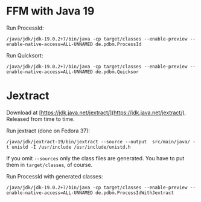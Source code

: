 # FFM with Java 19


Run ProcessId:

```
/java/jdk/jdk-19.0.2+7/bin/java -cp target/classes --enable-preview --enable-native-access=ALL-UNNAMED de.pdbm.ProcessId
```

Run Quicksort:

```
/java/jdk/jdk-19.0.2+7/bin/java -cp target/classes --enable-preview --enable-native-access=ALL-UNNAMED de.pdbm.Quicksor
```

# Jextract

Download at [https://jdk.java.net/jextract/](https://jdk.java.net/jextract/). Released from time to time.

Run jextract (done on Fedora 37):

```
/java/jdk/jextract-19/bin/jextract --source --output  src/main/java/ -t unistd -I /usr/include /usr/include/unistd.h
```

If you omit ``--sources`` only the class files are generated. You have to put them in ``target/classes``, of course.

Run ProcessId with generated classes:

```
/java/jdk/jdk-19.0.2+7/bin/java -cp target/classes --enable-preview --enable-native-access=ALL-UNNAMED de.pdbm.ProcessIdWithJextract
```